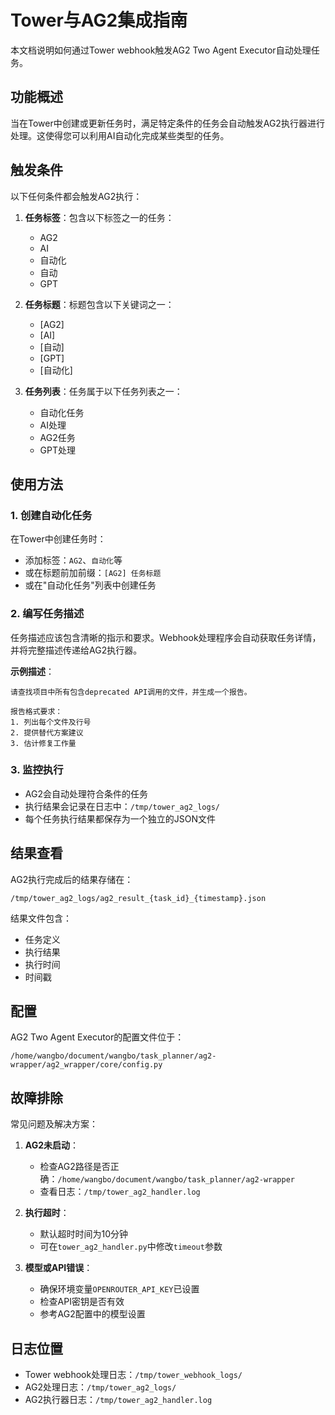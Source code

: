 # Tower与AG2集成指南

本文档说明如何通过Tower webhook触发AG2 Two Agent Executor自动处理任务。

## 功能概述

当在Tower中创建或更新任务时，满足特定条件的任务会自动触发AG2执行器进行处理。这使得您可以利用AI自动化完成某些类型的任务。

## 触发条件

以下任何条件都会触发AG2执行：

1. **任务标签**：包含以下标签之一的任务：
   - AG2
   - AI
   - 自动化
   - 自动
   - GPT

2. **任务标题**：标题包含以下关键词之一：
   - [AG2]
   - [AI]
   - [自动]
   - [GPT]
   - [自动化]

3. **任务列表**：任务属于以下任务列表之一：
   - 自动化任务
   - AI处理
   - AG2任务
   - GPT处理

## 使用方法

### 1. 创建自动化任务

在Tower中创建任务时：

- 添加标签：`AG2`、`自动化`等
- 或在标题前加前缀：`[AG2] 任务标题`
- 或在"自动化任务"列表中创建任务

### 2. 编写任务描述

任务描述应该包含清晰的指示和要求。Webhook处理程序会自动获取任务详情，并将完整描述传递给AG2执行器。

**示例描述**：
```
请查找项目中所有包含deprecated API调用的文件，并生成一个报告。

报告格式要求：
1. 列出每个文件及行号
2. 提供替代方案建议
3. 估计修复工作量
```

### 3. 监控执行

- AG2会自动处理符合条件的任务
- 执行结果会记录在日志中：`/tmp/tower_ag2_logs/`
- 每个任务执行结果都保存为一个独立的JSON文件

## 结果查看

AG2执行完成后的结果存储在：
```
/tmp/tower_ag2_logs/ag2_result_{task_id}_{timestamp}.json
```

结果文件包含：
- 任务定义
- 执行结果
- 执行时间
- 时间戳

## 配置

AG2 Two Agent Executor的配置文件位于：
```
/home/wangbo/document/wangbo/task_planner/ag2-wrapper/ag2_wrapper/core/config.py
```

## 故障排除

常见问题及解决方案：

1. **AG2未启动**：
   - 检查AG2路径是否正确：`/home/wangbo/document/wangbo/task_planner/ag2-wrapper`
   - 查看日志：`/tmp/tower_ag2_handler.log`

2. **执行超时**：
   - 默认超时时间为10分钟
   - 可在`tower_ag2_handler.py`中修改`timeout`参数

3. **模型或API错误**：
   - 确保环境变量`OPENROUTER_API_KEY`已设置
   - 检查API密钥是否有效
   - 参考AG2配置中的模型设置

## 日志位置

- Tower webhook处理日志：`/tmp/tower_webhook_logs/`
- AG2处理日志：`/tmp/tower_ag2_logs/`
- AG2执行器日志：`/tmp/tower_ag2_handler.log`